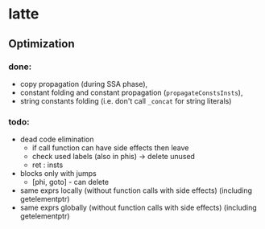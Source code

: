 # latte

## Optimization

### done:
* copy propagation (during SSA phase),
* constant folding and constant propagation (`propagateConstsInsts`),
* string constants folding (i.e. don't call `_concat` for string literals)

### todo:
* dead code elimination
    * if call function can have side effects then leave
    * check used labels (also in phis) -> delete unused
    * ret : insts
* blocks only with jumps
    * [phi, goto] - can delete
* same exprs locally (without function calls with side effects) (including getelementptr)
* same exprs globally (without function calls with side effects) (including getelementptr)
